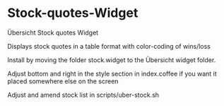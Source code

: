 Stock-quotes-Widget
===========

Übersicht Stock quotes Widget

Displays stock quotes in a table format with color-coding of wins/loss

Install by moving the folder stock.widget to the Übersicht widget folder.

Adjust bottom and right in the style section in index.coffee if you want it placed somewhere else on the screen

Adjust and amend stock list in scripts/uber-stock.sh